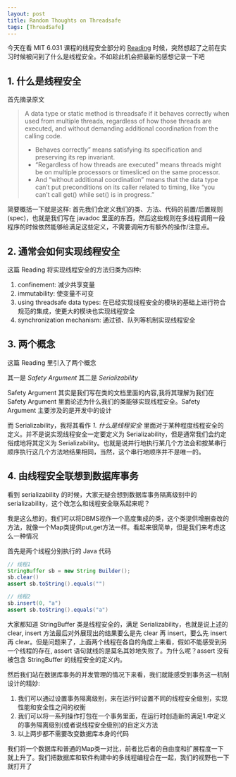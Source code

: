 ```yaml
---
layout: post
title: Random Thoughts on Threadsafe
tags: [ThreadSafe]
---
```


今天在看 MIT 6.031 课程的线程安全部分的 [Reading](http://web.mit.edu/6.031/www/sp21/classes/21-thread-safety/) 时候，突然想起了之前在实习时候被问到了什么是线程安全。不如趁此机会把最新的感想记录一下吧

## 1. 什么是线程安全

首先摘录原文

> A data type or static method is threadsafe if it behaves correctly when used from multiple threads, regardless of how those threads are executed, and without demanding additional coordination from the calling code.
> * Behaves correctly” means satisfying its specification and preserving its rep invariant.
> * “Regardless of how threads are executed” means threads might be on multiple processors or timesliced on the same processor.
> * And “without additional coordination” means that the data type can’t put preconditions on its caller related to timing, like “you can’t call get() while set() is in progress.”

简要概括一下就是这样:
首先我们会定义我们的类、方法、代码的前置/后置规则(spec)，也就是我们写在 javadoc 里面的东西，然后这些规则在多线程调用一段程序的时候依然能够给满足这些定义，不需要调用方有额外的操作/注意点。

## 2. 通常会如何实现线程安全

这篇 Reading 将实现线程安全的方法归类为四种:

1. confinement: 减少共享变量
2. immutability: 使变量不可变
3. using threadsafe data types: 在已经实现线程安全的模块的基础上进行符合规范的集成，使更大的模块也实现线程安全
4. synchronization mechanism: 通过锁、队列等机制实现线程安全

## 3. 两个概念

这篇 Reading 里引入了两个概念

其一是 _Safety Argument_ 其二是 _Serializability_

Safety Argument 其实是我们写在类的文档里面的内容,我将其理解为我们在 Safety Argument 里面论述为什么我们的类能够实现线程安全。Safety Argument 主要涉及的是开发中的设计

而 Serializability，我将其看作 _1. 什么是线程安全_ 里面对于某种程度线程安全的定义。并不是说实现线程安全一定要定义为 Serializability，但是通常我们会约定俗成地将其定义为 Serializability。也就是说并行地执行某几个方法会和按某串行顺序执行这几个方法地结果相同，当然，这个串行地顺序并不是唯一的。

## 4. 由线程安全联想到数据库事务

看到 serializability 的时候，大家无疑会想到数据库事务隔离级别中的 serializability，这个改怎么和线程安全联系起来呢？

我是这么想的，我们可以将DBMS视作一个高度集成的类，这个类提供增删查改的方法，就像一个Map类提供put,get方法一样。看起来很简单，但是我们来考虑这么一种情况

首先是两个线程分别执行的 Java 代码

```java
// 线程1
StringBuffer sb = new String Builder();
sb.clear()
assert sb.toString().equals("")
```

```java
// 线程2
sb.insert(0, "a")
assert sb.toString().equals("a")
```

大家都知道 StringBuffer 类是线程安全的，满足 Serializability，也就是说上述的 clear, insert 方法最后对外展现出的结果要么是先 clear 再 insert，要么先 insert 再 clear。但是问题来了，上面两个线程在各自的角度上来看，假如不能感受到另一个线程的存在, assert 语句就线的是莫名其妙地失败了。为什么呢？assert 没有被包含 StringBuffer 的线程安全的定义内。

然后我们站在数据库事务的并发管理的情况下来看，我们就能感受到事务这一机制设计的精妙:

1. 我们可以通过设置事务隔离级别，来在运行时设置不同的线程安全级别，实现性能和安全性之间的权衡
2. 我们可以将一系列操作打包在一个事务里面，在运行时创造新的满足1.中定义的事务隔离级别(或者说线程安全级别)的自定义方法
3. 以上两步都不需要改变数据库本身的代码

我们将一个数据库和普通的Map类一对比，前者比后者的自由度和扩展程度一下就上升了。我们把数据库和软件构建中的多线程编程合在一起，我们的视野也一下就打开了
